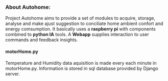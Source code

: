 <h3>About Autohome:</h3>
Project Autohome aims to provide a set of modules to acquire, storage, analyse and make ajust suggestion to conciliate home ambient confort and energy comsumption. It basically uses a <b>raspberry pi</b> with components combined to <b>python IA</b> tools. A <b>Webapp</b> supplies interaction to user commands and feedback insights.

<h4 url: "https://github.com/ciribelli/autohome/blob/master/motorHome.py">motorHome.py</h4>
Temperature and Humidity data aquisition is made every each minute in motorHome.py. Information is stored in sql database provided by Django server.
